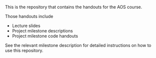 This is the repository that contains the handouts for the AOS course.

Those handouts include
 * Lecture slides
 * Project milestone descriptions
 * Project milestone code handouts
 
See the relevant milestone description for detailed instructions on how to use
this repository.